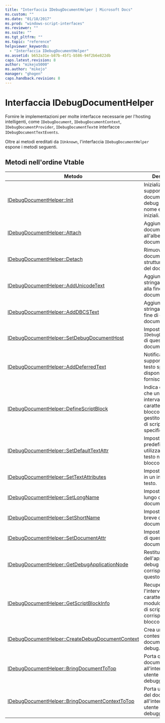 ```yaml
---
title: "Interfaccia IDebugDocumentHelper | Microsoft Docs"
ms.custom: ""
ms.date: "01/18/2017"
ms.prod: "windows-script-interfaces"
ms.reviewer: ""
ms.suite: ""
ms.tgt_pltfrm: ""
ms.topic: "reference"
helpviewer_keywords: 
  - "Interfaccia IDebugDocumentHelper"
ms.assetid: b652a31e-b87b-45f1-b586-94f2b6e822db
caps.latest.revision: 8
author: "mikejo5000"
ms.author: "mikejo"
manager: "ghogen"
caps.handback.revision: 8
---
```

# Interfaccia IDebugDocumentHelper
Fornire le implementazioni per molte interfacce necessarie per l'hosting intelligenti, come `IDebugDocument`, `IDebugDocumentContext`, `IDebugDocumentProvider`, `IDebugDocumentText`e interfacce `IDebugDocumentTextEvents`.  
  
 Oltre ai metodi ereditati da `IUnknown`, l'interfaccia `IDebugDocumentHelper` espone i metodi seguenti.  
  
## Metodi nell'ordine Vtable  
  
|Metodo|Descrizione|  
|------------|-----------------|  
|[IDebugDocumentHelper::Init](../../winscript/reference/idebugdocumenthelper-init.md)|Inizializza un supporto del documento di debug con un nome e gli attributi iniziali.|  
|[IDebugDocumentHelper::Attach](../../winscript/reference/idebugdocumenthelper-attach.md)|Aggiunge questo documento all'albero del documento.|  
|[IDebugDocumentHelper::Detach](../../winscript/reference/idebugdocumenthelper-detach.md)|Rimuove questo documento dalla struttura ad albero del documento.|  
|[IDebugDocumentHelper::AddUnicodeText](../../winscript/reference/idebugdocumenthelper-addunicodetext.md)|Aggiunge una stringa Unicode alla fine di questo documento.|  
|[IDebugDocumentHelper::AddDBCSText](../../winscript/reference/idebugdocumenthelper-adddbcstext.md)|Aggiunge una stringa DBCS alla fine di questo documento.|  
|[IDebugDocumentHelper::SetDebugDocumentHost](../../winscript/reference/idebugdocumenthelper-setdebugdocumenthost.md)|Imposta `IDebugDocumentHost` di questo documento.|  
|[IDebugDocumentHelper::AddDeferredText](../../winscript/reference/idebugdocumenthelper-adddeferredtext.md)|Notifica al supporto che il testo specificato è disponibile, ma non fornisce i caratteri.|  
|[IDebugDocumentHelper::DefineScriptBlock](../../winscript/reference/idebugdocumenthelper-definescriptblock.md)|Indica di supporto che un determinato intervallo di caratteri è un blocco di script gestito nel motore di script specificato.|  
|[IDebugDocumentHelper::SetDefaultTextAttr](../../winscript/reference/idebugdocumenthelper-setdefaulttextattr.md)|Imposta gli attributi predefiniti da utilizzare per il testo non in un blocco di script.|  
|[IDebugDocumentHelper::SetTextAttributes](../../winscript/reference/idebugdocumenthelper-settextattributes.md)|Imposta gli attributi in un intervallo di testo.|  
|[IDebugDocumentHelper::SetLongName](../../winscript/reference/idebugdocumenthelper-setlongname.md)|Imposta il nome lungo del documento.|  
|[IDebugDocumentHelper::SetShortName](../../winscript/reference/idebugdocumenthelper-setshortname.md)|Imposta il nome breve del documento.|  
|[IDebugDocumentHelper::SetDocumentAttr](../../winscript/reference/idebugdocumenthelper-setdocumentattr.md)|Imposta gli attributi di questo documento.|  
|[IDebugDocumentHelper::GetDebugApplicationNode](../../winscript/reference/idebugdocumenthelper-getdebugapplicationnode.md)|Restituisce il nodo dell'applicazione di debug che corrisponde a questo documento.|  
|[IDebugDocumentHelper::GetScriptBlockInfo](../../winscript/reference/idebugdocumenthelper-getscriptblockinfo.md)|Recupera l'intervallo di caratteri e il modulo di gestione di script che corrisponde a un blocco di script.|  
|[IDebugDocumentHelper::CreateDebugDocumentContext](../../winscript/reference/idebugdocumenthelper-createdebugdocumentcontext.md)|Crea un nuovo contesto del documento di debug.|  
|[IDebugDocumentHelper::BringDocumentToTop](../../winscript/reference/idebugdocumenthelper-bringdocumenttotop.md)|Porta questo documento all'interfaccia utente del debugger.|  
|[IDebugDocumentHelper::BringDocumentContextToTop](../../winscript/reference/idebugdocumenthelper-bringdocumentcontexttotop.md)|Porta un contesto del documento all'interfaccia utente del debugger.|